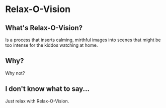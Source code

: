 Relax-O-Vision
==============

## What's Relax-O-Vision?

Is a process that inserts calming, mirthful images into scenes that might
be too intense for the kiddos watching at home.

## Why?

Why not?

## I don't know what to say...

Just relax with Relax-O-Vision.
